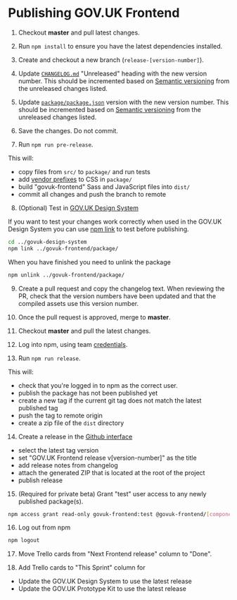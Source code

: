 # Publishing GOV.UK Frontend

1. Checkout **master** and pull latest changes.

2. Run `npm install` to ensure you have the latest dependencies installed.

3. Create and checkout a new branch (`release-[version-number]`).

4. Update [`CHANGELOG.md`](../CHANGELOG.md) "Unreleased" heading with the new version number.
   This should be incremented based on [Semantic versioning](https://semver.org/) from the unreleased changes listed.

5. Update [`package/package.json`](../package/package.json) version with the new version number.
This should be incremented based on [Semantic versioning](https://semver.org/) from the unreleased changes listed.

6. Save the changes. Do not commit.

7. Run `npm run pre-release`.

This will:
  - copy files from `src/` to `package/` and run tests
  - add [vendor prefixes](https://github.com/postcss/autoprefixer) to CSS in `package/`
  - build "govuk-frontend" Sass and JavaScript files into `dist/`
  - commit all changes and push the branch to remote

8. (Optional) Test in [GOV.UK Design System](git@github.com:alphagov/govuk-design-system.git)

  If you want to test your changes work correctly when used in the GOV.UK Design System you can use [npm link](https://docs.npmjs.com/cli/link) to test before publishing.

  ```bash
  cd ../govuk-design-system
  npm link ../govuk-frontend/package/
  ```

  When you have finished you need to unlink the package

  ```bash
  npm unlink ../govuk-frontend/package/
  ```

9. Create a pull request and copy the changelog text.
   When reviewing the PR, check that the version numbers have been updated and that the compiled assets use this version number.

10. Once the pull request is approved, merge to **master**.

11. Checkout **master** and pull the latest changes.

12. Log into npm, using team [credentials](https://github.com/alphagov/design-system-team-credentials/tree/master/npm/govuk-patterns-and-tools).

13. Run `npm run release`.

  This will:
  - check that you're logged in to npm as the correct user.
  - publish the package has not been published yet
  - create a new tag if the current git tag does not match the latest published tag
  - push the tag to remote origin
  - create a zip file of the `dist` directory

14. Create a release in the [Github interface](https://github.com/alphagov/govuk-frontend/releases/new)
  - select the latest tag version
  - set "GOV.UK Frontend release v[version-number]" as the title
  - add release notes from changelog
  - attach the generated ZIP that is located at the root of the project
  - publish release

15. (Required for private beta) Grant "test" user access to any newly published package(s).
```bash
npm access grant read-only govuk-frontend:test @govuk-frontend/[component-name]
```
16. Log out from npm
```bash
npm logout
```
17. Move Trello cards from "Next Frontend release" column to "Done".

18. Add Trello cards to "This Sprint" column for
  - Update the GOV.UK Design System to use the latest release
  - Update the GOV.UK Prototype Kit to use the latest release
